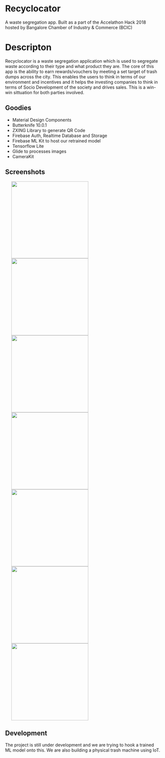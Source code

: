# Recyclocator
A waste segregation app. Built as a part of the Accelathon Hack 2018 hosted by Bangalore Chamber of Industry & Commerce (BCIC) 

# Descripton
Recyclocator is a waste segregation application which is used to segregate waste according to their type and what product they are. The core of this app is the ability to earn rewards/vouchers by meeting a set target of trash dumps across the city. This enables the users to think in terms of our environment and incentives and it helps the investing companies to think in terms of Socio Development of the society and drives sales.
This is a win-win sittuation for both parties involved.

## Goodies

* Material Design Components
* Butterknife 10.0.1
* ZXING Library to generate QR Code
* Firebase Auth, Realtime Database and Storage
* Firebase ML Kit to host our retrained model
* Tensorflow Lite
* Glide to processes images
* CameraKit

## Screenshots

<img src="https://user-images.githubusercontent.com/10433759/70385018-47a22000-19af-11ea-8162-cabd3c7d0cb2.png" width="250" hspace="20"/><img src="https://user-images.githubusercontent.com/10433759/70385025-4b35a700-19af-11ea-8056-983a3f3823c4.png" width="250" hspace="20"/><img src="https://user-images.githubusercontent.com/10433759/70385020-4a047a00-19af-11ea-9955-3fd6cbfb7757.png" width="250" hspace="20"/><img src="https://user-images.githubusercontent.com/10433759/70385021-4a9d1080-19af-11ea-9217-4854a663f4b4.png" width="250" hspace="20"/><img src="https://user-images.githubusercontent.com/10433759/70385024-4b35a700-19af-11ea-8501-01cda128559e.png" width="250" hspace="20"/><img src="https://user-images.githubusercontent.com/10433759/70385022-4a9d1080-19af-11ea-8bf0-b25e6e786134.png" width="250" hspace="20"/><img src="https://user-images.githubusercontent.com/10433759/70385023-4a9d1080-19af-11ea-9848-42e3e3a8c372.png" width="250" hspace="20"/>


## Development
The project is still under development and we are trying to hook a trained ML model onto this. We are also building a physical trash machine using IoT. 
